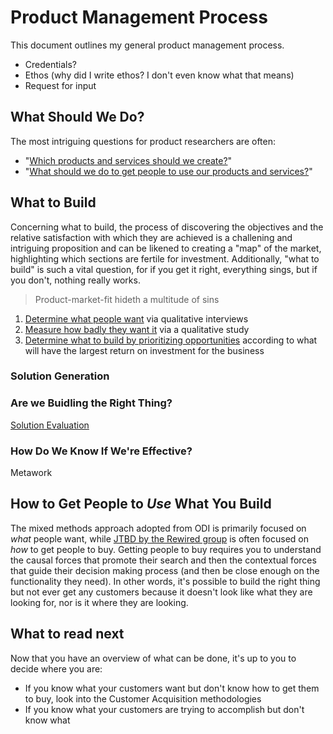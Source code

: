 # Product Management Process
This document outlines my general product management process. 
+ Credentials?
+ Ethos (why did I write ethos? I don't even know what that means)
+ Request for input
## What Should We Do?
The most intriguing questions for product researchers are often:
+ "[Which products and services should we create?](https://github.com/charlesrogers/product_management/blob/master/README.md#what-to-build)"
+ "[What should we do to get people to use our products and services?](https://github.com/charlesrogers/product_research/blob/master/README.md#how-to-get-people-to-use-what-you-build)"
## What to Build
Concerning what to build, the process of discovering the objectives and the relative satisfaction with which they are achieved is a challening and intriguing proposition and can be likened to creating a "map" of the market, highlighting which sections are fertile for investment. Additionally, "what to build" is such a vital question, for if you get it right, everything sings, but if you don't, nothing really works.
> Product-market-fit hideth a multitude of sins
1. [Determine what people want](https://github.com/charlesrogers/product_research/blob/master/qualitative_research/discover_objectives.md) via qualitative interviews
2. [Measure how badly they want it](https://github.com/charlesrogers/product_research/blob/master/quantitative_research/survey_creation.md) via a qualitative study
3. [Determine what to build by prioritizing opportunities](https://github.com/charlesrogers/product_research/blob/master/product_prioritization.md) according to what will have the largest return on investment for the business

### Solution Generation

### Are we Buidling the Right Thing?
[Solution Evaluation](https://github.com/charlesrogers/product_research/blob/master/evaluative_research.md)
### How Do We Know If We're Effective?
Metawork
## How to Get People to *Use* What You Build
The mixed methods approach adopted from ODI is primarily focused on *what* people want, while [JTBD by the Rewired group](https://github.com/charlesrogers/product_research/blob/master/customers_acquisition.md) is often focused on *how* to get people to buy.
Getting people to buy requires you to understand the causal forces that promote their search and then the contextual forces that guide their decision making process (and then be close enough on the functionality they need). In other words, it's possible to build the right thing but not ever get any customers because it doesn't look like what they are looking for, nor is it where they are looking.

## What to read next
Now that you have an overview of what can be done, it's up to you to decide where you are:
+ If you know what your customers want but don't know how to get them to buy, look into the Customer Acquisition methodologies
+ If you know what your customers are trying to accomplish but don't know what 
